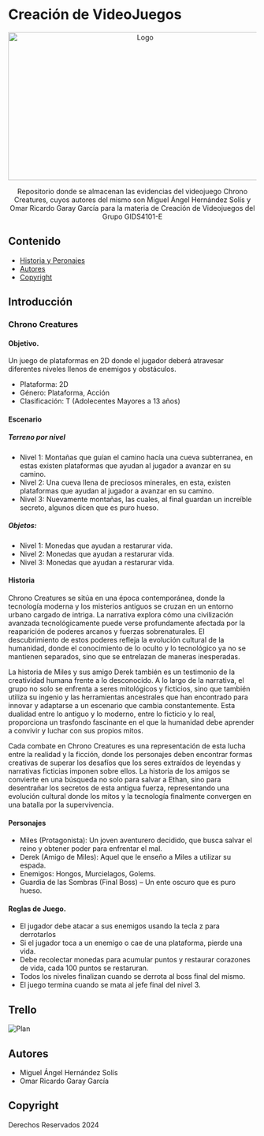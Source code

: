 # Creación de VideoJuegos

<p align="center">
    <img src="https://img.freepik.com/vector-gratis/fondo-controlador-videojuego-futurista-espacio-texto_1017-54730.jpg" alt="Logo" width=540 height=300>

  <p align="center">
    Repositorio donde se almacenan las evidencias del videojuego Chrono Creatures, cuyos autores del mismo son Miguel Ángel Hernández Solís y Omar Ricardo Garay García para la materia de Creación de Videojuegos del Grupo GIDS4101-E
  </p>
</p>

## Contenido

- [Historia y Peronajes](#introducción)
- [Autores](#autores)
- [Copyright](#copyright)

## Introducción

### Chrono Creatures

#### Objetivo.

Un juego de plataformas en 2D donde el jugador deberá atravesar diferentes niveles llenos de enemigos y obstáculos.

- Plataforma: 2D
- Género: Plataforma, Acción
- Clasificación: T (Adolecentes Mayores a 13 años)

#### Escenario

##### Terreno por nivel

- Nivel 1: Montañas que guían el camino hacía una cueva subterranea, en estas existen plataformas que ayudan al jugador a avanzar en su camino.
- Nivel 2: Una cueva llena de preciosos minerales, en esta, existen plataformas que ayudan al jugador a avanzar en su camino.
- Nivel 3: Nuevamente montañas, las cuales, al final guardan un increíble secreto, algunos dicen que es puro hueso.

##### Objetos:

- Nivel 1: Monedas que ayudan a restarurar vida.
- Nivel 2: Monedas que ayudan a restarurar vida.
- Nivel 3: Monedas que ayudan a restarurar vida.

#### Historia

Chrono Creatures se sitúa en una época contemporánea, donde la tecnología moderna y los misterios antiguos se cruzan en un entorno urbano cargado de intriga. La narrativa explora cómo una civilización avanzada tecnológicamente puede verse profundamente afectada por la reaparición de poderes arcanos y fuerzas sobrenaturales. El descubrimiento de estos poderes refleja la evolución cultural de la humanidad, donde el conocimiento de lo oculto y lo tecnológico ya no se mantienen separados, sino que se entrelazan de maneras inesperadas.

La historia de Miles y sus amigo Derek también es un testimonio de la creatividad humana frente a lo desconocido. A lo largo de la narrativa, el grupo no solo se enfrenta a seres mitológicos y ficticios, sino que también utiliza su ingenio y las herramientas ancestrales que han encontrado para innovar y adaptarse a un escenario que cambia constantemente. Esta dualidad entre lo antiguo y lo moderno, entre lo ficticio y lo real, proporciona un trasfondo fascinante en el que la humanidad debe aprender a convivir y luchar con sus propios mitos.

Cada combate en Chrono Creatures es una representación de esta lucha entre la realidad y la ficción, donde los personajes deben encontrar formas creativas de superar los desafíos que los seres extraídos de leyendas y narrativas ficticias imponen sobre ellos. La historia de los amigos se convierte en una búsqueda no solo para salvar a Ethan, sino para desentrañar los secretos de esta antigua fuerza, representando una evolución cultural donde los mitos y la tecnología finalmente convergen en una batalla por la supervivencia.

#### Personajes

- Miles (Protagonista): Un joven aventurero decidido, que busca salvar el reino y obtener poder para enfrentar el mal.
- Derek (Amigo de Miles): Aquel que le enseño a Miles a utilizar su espada.
- Enemigos: Hongos, Murcielagos, Golems.
- Guardia de las Sombras (Final Boss) – Un ente oscuro que es puro hueso.

#### Reglas de Juego.

- El jugador debe atacar a sus enemigos usando la tecla z para derrotarlos
- Si el jugador toca a un enemigo o cae de una plataforma, pierde una vida.
- Debe recolectar monedas para acumular puntos y restaurar corazones de vida, cada 100 puntos se restaruran.
- Todos los niveles finalizan cuando se derrota al boss final del mismo.
- El juego termina cuando se mata al jefe final del nivel 3.

## Trello

![Plan](./lecciones/tablero_trello.png)

## Autores

* Miguel Ángel Hernández Solís
* Omar Ricardo Garay García

## Copyright

Derechos Reservados 2024

